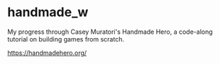 # handmade_w
My progress through Casey Muratori's Handmade Hero, a code-along tutorial on building games from scratch.

https://handmadehero.org/
